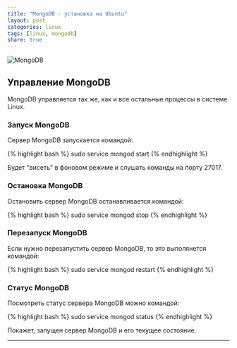 ```yaml
---
title: "MongoDB - установка на Ubuntu"
layout: post
categories: linux
tags: [linux, mongodb]
share: true
---
```


![MongoDB]({{site.url}}/images/uploads/2017/05/mongodb-logo.jpg "MongoDB")


## Управление MongoDB

MongoDB управляется так же, как и все остальные процессы в системе Linux.

### Запуск MongoDB

Сервер MongoDB запускается командой:

{% highlight bash %}
sudo service mongod start
{% endhighlight %}

Будет "висеть" в фоновом режиме и слушать команды на порту 27017.

### Остановка MongoDB

Остановить сервер MongoDB останавливается командой:

{% highlight bash %}
sudo service mongod stop
{% endhighlight %}

### Перезапуск MongoDB

Если нужно перезапустить сервер MongoDB, то это выполянется командой:

{% highlight bash %}
sudo service mongod restart
{% endhighlight %}

### Статус MongoDB

Посмотреть статус сервера MongoDB можно командой:

{% highlight bash %}
sudo service mongod status
{% endhighlight %}

Покажет, запущен сервер MongoDB и его текущее состояние.

***
[1]: https://www.mongodb.com "MongoDB"
[2]: https://docs.mongodb.com/master/tutorial/install-mongodb-on-ubuntu/ "Install MongoDB Community Edition on Ubuntu"


